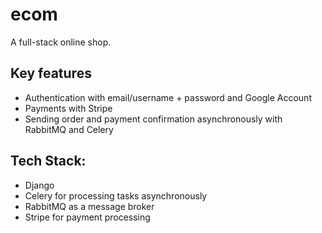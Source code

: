# ecom

A full-stack online shop.

## Key features
- Authentication with email/username + password and Google Account
- Payments with Stripe
- Sending order and payment confirmation asynchronously with RabbitMQ and Celery

## Tech Stack:
- Django
- Celery for processing tasks asynchronously
- RabbitMQ as a message broker
- Stripe for payment processing